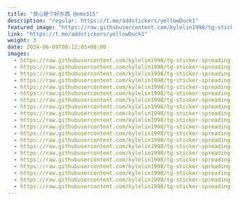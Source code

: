 ```yaml
---
title: "良心是个好东西 @emo315"
description: "regular: https://t.me/addstickers/yellowDuck1"
featured_image: "https://raw.githubusercontent.com/kylelin1998/tg-sticker-spreading-worldwide-images/main/img/4ac1870d-6209-4cc8-bf28-77385f4f43b2.jpg"
link: "https://t.me/addstickers/yellowDuck1"
weight: 3
date: 2024-06-09T08:12:03+08:00
images:
  - https://raw.githubusercontent.com/kylelin1998/tg-sticker-spreading-worldwide-images/main/img/4ac1870d-6209-4cc8-bf28-77385f4f43b2.jpg
  - https://raw.githubusercontent.com/kylelin1998/tg-sticker-spreading-worldwide-images/main/img/00a2e60c-6c47-4e91-849a-5e6472937ae0.jpg
  - https://raw.githubusercontent.com/kylelin1998/tg-sticker-spreading-worldwide-images/main/img/13fff83d-fec0-4544-a88b-2113e8736199.jpg
  - https://raw.githubusercontent.com/kylelin1998/tg-sticker-spreading-worldwide-images/main/img/cc3b41e1-2054-4cf8-93b7-eba942b5251b.jpg
  - https://raw.githubusercontent.com/kylelin1998/tg-sticker-spreading-worldwide-images/main/img/a0fa75dc-726a-43c9-b02b-dbe873695fc6.jpg
  - https://raw.githubusercontent.com/kylelin1998/tg-sticker-spreading-worldwide-images/main/img/01b430c3-a38b-4501-93ad-b89a6e34638d.jpg
  - https://raw.githubusercontent.com/kylelin1998/tg-sticker-spreading-worldwide-images/main/img/1cdc586f-a739-4d6b-868a-97bae38a001b.jpg
  - https://raw.githubusercontent.com/kylelin1998/tg-sticker-spreading-worldwide-images/main/img/93a59b8e-fc8f-402b-9e7d-0c5ccbebb7eb.jpg
  - https://raw.githubusercontent.com/kylelin1998/tg-sticker-spreading-worldwide-images/main/img/d2000de9-d640-415a-9b8c-7dfb25011bd3.jpg
  - https://raw.githubusercontent.com/kylelin1998/tg-sticker-spreading-worldwide-images/main/img/a2e1aef1-af09-42ed-bb38-b84b41234b7f.jpg
  - https://raw.githubusercontent.com/kylelin1998/tg-sticker-spreading-worldwide-images/main/img/2e7a7292-08f1-4923-a77f-900187812696.jpg
  - https://raw.githubusercontent.com/kylelin1998/tg-sticker-spreading-worldwide-images/main/img/4b294c9b-31aa-49b6-8937-b98412c1d6bf.jpg
  - https://raw.githubusercontent.com/kylelin1998/tg-sticker-spreading-worldwide-images/main/img/fa2e2aec-e354-4b88-8266-5b440efbd659.jpg
  - https://raw.githubusercontent.com/kylelin1998/tg-sticker-spreading-worldwide-images/main/img/89389030-7aad-4ffe-82e7-48df8ee49556.jpg
  - https://raw.githubusercontent.com/kylelin1998/tg-sticker-spreading-worldwide-images/main/img/30cbd128-9eba-4b63-a029-fe5285a18131.jpg
  - https://raw.githubusercontent.com/kylelin1998/tg-sticker-spreading-worldwide-images/main/img/71801d5f-a3e8-48e5-87e4-23169b6c21be.jpg
  - https://raw.githubusercontent.com/kylelin1998/tg-sticker-spreading-worldwide-images/main/img/790dd25e-0479-4717-b5b8-f97496739b98.jpg
  - https://raw.githubusercontent.com/kylelin1998/tg-sticker-spreading-worldwide-images/main/img/546c3ad5-dba3-452c-bb89-0561f4fc53b4.jpg
  - https://raw.githubusercontent.com/kylelin1998/tg-sticker-spreading-worldwide-images/main/img/d16e0967-bb1d-44de-82c7-e2ffdec013cb.jpg
  - https://raw.githubusercontent.com/kylelin1998/tg-sticker-spreading-worldwide-images/main/img/4fd146ac-d6d9-49e6-81c6-636ef869bb9b.jpg
---
```

